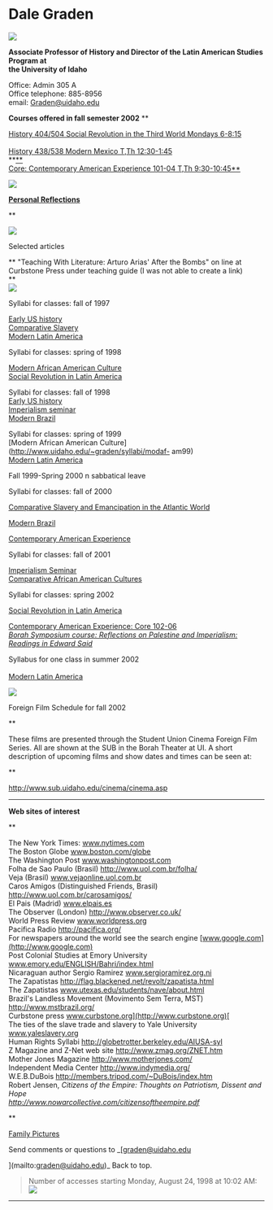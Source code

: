 # Dale Graden

![](pic1.jpg)  

**Associate Professor of History and Director of the Latin American Studies
Program at  
the University of Idaho**

Office: Admin 305 A  
Office telephone: 885-8956  
email:  [Graden@uidaho.edu](mailto:Graden@uidaho.edu)  
  
**Courses offered in fall semester 2002** **

[ History 404/504 Social Revolution in the Third World Mondays
6-8:15](syll_socrev_third02.htm)  
[  
History 438/538   Modern Mexico T,Th 12:30-1:45  
](syllMod_Mexico02.htm)**[**  
Core: Contemporary American Experience 101-04 T,Th
9:30-10:45**](CAEfall_2002.htm)

**![](BD21324_.GIF)**

[ **Personal Reflections**](personal_reflections.htm)

**

![](BD21324_.GIF)  
  
Selected articles  
  
** "Teaching With Literature: Arturo Arias' After the Bombs" on line at
Curbstone Press under teaching guide (I was not able to create a link)  
**  
![](BD21324_1.GIF)  
  
  
Syllabi for classes: fall of 1997

[Early US history](http://www.uidaho.edu/~graden/syllabi/introus)  
[Comparative Slavery](http://www.uidaho.edu/~graden/syllabi/Compslave.html)  
[Modern Latin America](http://www.uidaho.edu/~graden/syllabi/modlat.htm)

  
Syllabi for classes: spring of 1998

[Modern African American Culture](mod-africa.html)  
[Social Revolution in Latin America](soc-rev.html)

  
Syllabi for classes: fall of 1998  
[Early US history](http://www.uidaho.edu/~graden/syllabi/intro2)  
[Imperialism seminar](HTTP://www.uidaho.edu/~graden/syllabi/imper)  
[Modern Brazil](http://www.uidaho.edu/~graden/syllabi/brazil)

Syllabi for classes: spring of 1999  
[Modern African American Culture](http://www.uidaho.edu/~graden/syllabi/modaf-
am99)  
[Modern Latin America](http://www.uidaho.edu/~graden/syllabi/modlat-am99)

Fall 1999-Spring 2000 n sabbatical leave



Syllabi for classes: fall of 2000

[Comparative Slavery and Emancipation in the Atlantic World](sylcompslav.htm)

[Modern Brazil](sylmodbrl.htm)

[Contemporary American Experience](sylcae.htm)



Syllabi for classes: fall of 2001

[Imperialism Seminar  
](Imperialism%20seminar%20fall%202001.htm)[Comparative African American
Cultures ](comparative_african_american_cul.htm)



Syllabi for classes: spring 2002

[Social Revolution in Latin America](syllsocialrevLA.htm)

[Contemporary American Experience: Core 102-06](CAEspr_2002.htm)  
_[Borah Symposium course: Reflections on Palestine and Imperialism: Readings
in Edward Said](Borah_course_Edward_Said.htm)_  
  
Syllabus for one class in summer 2002  
[  
Modern Latin America](syll_mod_la_sum2002.htm)  
  
![](BD21332_1.GIF)  
  
Foreign Film Schedule for fall 2002  

**

These films are presented through the Student Union Cinema Foreign Film
Series. All are shown at the SUB in the Borah Theater at UI. A short
description of upcoming films and show dates and times can be seen at:

**

<http://www.sub.uidaho.edu/cinema/cinema.asp>

* * *

**Web sites of interest**

**

The New York Times:  [www.nytimes.com  
](http://www.nytimes.com)The Boston Globe [www.boston.com/globe  
](http://www.boston.com/globe)The Washington Post [www.washingtonpost.com  
](http://www.washingtonpost.com)Folha de Sao Paulo (Brasil)
<http://www.uol.com.br/folha/>[  
](http://www.uol.com.br/folha/)Veja (Brasil) [www.vejaonline.uol.com.br  
](http://www.vejaonline.uol.com.br)Caros Amigos (Distinguished Friends,
Brasil) <http://www.uol.com.br/carosamigos/>[  
](http://www.uol.com.br/carosamigos/)El Pais (Madrid) [www.elpais.es  
](http://www.elpais.es)The Observer (London) <http://www.observer.co.uk/>[  
](http://www.observer.co.uk/)World Press Review [www.worldpress.org  
](http://www.worldpress.org)Pacifica Radio <http://pacifica.org/>[  
](http://pacifica.org/)For newspapers around the world see the search engine
[www.google.com](http://www.google.com) [  
](http://www.vejaonline.uol.com.br)Post Colonial Studies at Emory University
[www.emory.edu/ENGLISH/Bahri/index.html  
](http://www.emory.edu/ENGLISH/Bahri/index.html)Nicaraguan author Sergio
Ramirez [www.sergioramirez.org.ni  
](http://www.sergioramirez.org.ni)The Zapatistas
<http://flag.blackened.net/revolt/zapatista.html>[  
](http://flag.blackened.net/revolt/zapatista.html)The Zapatistas
[www.utexas.edu/students/nave/about.html  
](http://www.utexas.edu/students/nave/about.html)Brazil's Landless Movement
(Movimento Sem Terra, MST) <http://www.mstbrazil.org/>[  
](http://www.mstbrazil.org/)Curbstone press
[www.curbstone.org](http://www.curbstone.org)[  
](http://www.flagblackened.net/revolt/zapatista.html)The ties of the slave
trade and slavery to Yale University [www.yaleslavery.org  
](http://www.yaleslavery.org)Human Rights Syllabi
<http://globetrotter.berkeley.edu/AIUSA-syl>[  
](http://globetrotter.berkeley.edu/AIUSA-syl)Z Magazine and Z-Net web site
<http://www.zmag.org/ZNET.htm>[  
](http://www.zmag.org/ZNET.htm)Mother Jones Magazine
<http://www.motherjones.com/>[  
](http://www.motherjones.com/)Independent Media Center
<http://www.indymedia.org/>[  
](http://www.indymedia.org/)W.E.B.DuBois
<http://members.tripod.com/~DuBois/index.htm>[  
](http://members.tripod.com/~DuBois/index.htm)Robert Jensen, _Citizens of the
Empire: Thoughts on Patriotism, Dissent and Hope  
<http://www.nowarcollective.com/citizensoftheempire.pdf>_

**

[ Family Pictures](fampic.htm)

Send comments or questions to _[graden@uidaho.edu  
  
](mailto:graden@uidaho.edu)_ Back to top.

> Number of accesses starting Monday, August 24, 1998 at 10:02 AM:
![](http://www.uidaho.edu/cgi-bin/counter.xbm?~graden/index.html)

* * *







